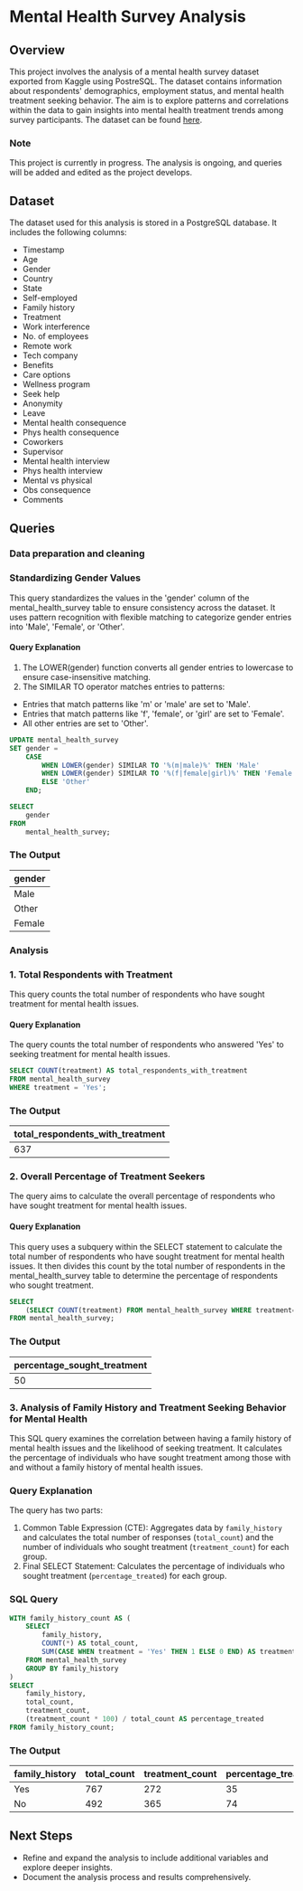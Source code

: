 # Mental Health Survey Analysis

## Overview
This project involves the analysis of a mental health survey dataset exported from Kaggle using PostreSQL. The dataset contains information about respondents' demographics, employment status, and mental health treatment seeking behavior. The aim is to explore patterns and correlations within the data to gain insights into mental health treatment trends among survey participants. The dataset can be found [here](https://www.kaggle.com/datasets/osmi/mental-health-in-tech-survey/code?datasetId=311&searchQuery=sql).

### Note
This project is currently in progress. The analysis is ongoing, and queries will be added and edited as the project develops.

## Dataset
The dataset used for this analysis is stored in a PostgreSQL database. It includes the following columns:

- Timestamp
- Age
- Gender
- Country
- State
- Self-employed
- Family history
- Treatment
- Work interference
- No. of employees
- Remote work
- Tech company
- Benefits
- Care options
- Wellness program
- Seek help
- Anonymity
- Leave
- Mental health consequence
- Phys health consequence
- Coworkers
- Supervisor
- Mental health interview
- Phys health interview
- Mental vs physical
- Obs consequence
- Comments

## Queries

### Data preparation and cleaning

### Standardizing Gender Values

This query standardizes the values in the 'gender' column of the mental_health_survey table to ensure consistency across the dataset. It uses pattern recognition with flexible matching to categorize gender entries into 'Male', 'Female', or 'Other'. 

#### Query Explanation
1. The LOWER(gender) function converts all gender entries to lowercase to ensure case-insensitive matching.
2. The SIMILAR TO operator matches entries to patterns:
- Entries that match patterns like 'm' or 'male' are set to 'Male'.
- Entries that match patterns like 'f', 'female', or 'girl' are set to 'Female'.
- All other entries are set to 'Other'.

```sql
UPDATE mental_health_survey
SET gender = 
    CASE 
        WHEN LOWER(gender) SIMILAR TO '%(m|male)%' THEN 'Male'
        WHEN LOWER(gender) SIMILAR TO '%(f|female|girl)%' THEN 'Female'
        ELSE 'Other'
    END;

SELECT
	gender
FROM
 	mental_health_survey;
```
### The Output
| gender | 
|----------|
| Male     | 
| Other    |
| Female   |

### Analysis

### 1. Total Respondents with Treatment
This query counts the total number of respondents who have sought treatment for mental health issues.

#### Query Explanation

The query counts the total number of respondents who answered 'Yes' to seeking treatment for mental health issues.

```sql
SELECT COUNT(treatment) AS total_respondents_with_treatment
FROM mental_health_survey
WHERE treatment = 'Yes';
```
### The Output

| total_respondents_with_treatment | 
|----------------------------------|
|                              637 |

### 2. Overall Percentage of Treatment Seekers
The query aims to calculate the overall percentage of respondents who have sought treatment for mental health issues.

#### Query Explanation
This query uses a subquery within the SELECT statement to calculate the total number of respondents who have sought treatment for mental health issues. It then divides this count by the total number of respondents in the mental_health_survey table to determine the percentage of respondents who sought treatment.

```sql
SELECT 
    (SELECT COUNT(treatment) FROM mental_health_survey WHERE treatment= 'Yes') *100/ COUNT(*) percentage_sought_treatment
FROM mental_health_survey;
```
### The Output

| percentage_sought_treatment | 
|-----------------------------|
|                          50 |


### 3. Analysis of Family History and Treatment Seeking Behavior for Mental Health

This SQL query examines the correlation between having a family history of mental health issues and the likelihood of seeking treatment. It calculates the percentage of individuals who have sought treatment among those with and without a family history of mental health issues.

### Query Explanation
The query has two parts:
1. Common Table Expression (CTE): Aggregates data by `family_history` and calculates the total number of responses (`total_count`) and the number of individuals who sought treatment (`treatment_count`) for each group.
2. Final SELECT Statement: Calculates the percentage of individuals who sought treatment (`percentage_treated`) for each group.

### SQL Query
```sql
WITH family_history_count AS (
    SELECT
        family_history,
        COUNT(*) AS total_count,
        SUM(CASE WHEN treatment = 'Yes' THEN 1 ELSE 0 END) AS treatment_count
    FROM mental_health_survey
    GROUP BY family_history
)
SELECT 
    family_history,
    total_count,
    treatment_count,
    (treatment_count * 100) / total_count AS percentage_treated
FROM family_history_count;
```

### The Output
| family_history | total_count | treatment_count | percentage_treated |
|----------------|-------------|-----------------|---------------------|
| Yes            | 767         | 272              | 35                  |
| No             | 492         | 365              | 74                  |


## Next Steps
- Refine and expand the analysis to include additional variables and explore deeper insights.
- Document the analysis process and results comprehensively.
